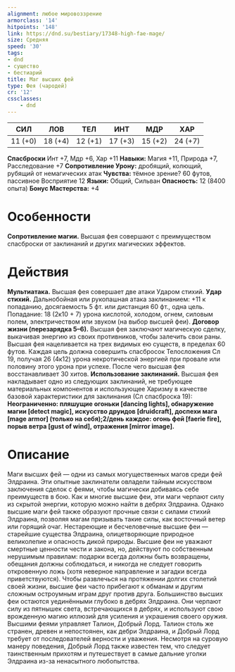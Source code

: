 ```yaml
---
alignment: любое мировоззрение
armorclass: '14'
hitpoints: '148'
link: https://dnd.su/bestiary/17348-high-fae-mage/
size: Средняя
speed: '30'
tags:
- dnd
- существо
- бестиарий
title: Маг высших фей
type: Фея (чародей)
cr: '12'
cssclasses:
    - dnd
---
```



| СИЛ | ЛОВ | ТЕЛ | ИНТ | МДР | ХАР |
|---|---|---|---|---|---|
| 11 (+0) | 18 (+4) | 12 (+1) | 17 (+3) | 15 (+2) | 24 (+7) |
**Спасброски** Инт +7, Мдр +6, Хар +11
**Навыки:** Магия +11, Природа +7, Расследование +7
**Сопротивление Урону:** дробящий, колющий, рубящий от немагических атак
**Чувства:** тёмное зрение? 60 футов, пассивное Восприятие 12
**Языки:** Общий, Сильван
**Опасность:** 12 (8400 опыта)
**Бонус Мастерства:** +4


# Особенности
**Сопротивление магии.** Высшая фея совершают с преимуществом спасброски от заклинаний и других магических эффектов.


# Действия
**Мультиатака.** Высшая фея совершает две атаки Ударом стихий.
**Удар стихий.** Дальнобойная или рукопашная атака заклинанием: +11 к попаданию, досягаемость 5 фт. или дистанция 60 фт., одна цель. Попадание: 18 (2к10 + 7) урона кислотой, холодом, огнем, силовым полем, электричеством или звуком (на выбор высшей феи).
**Договор жизни (перезарядка 5–6).** Высшая фея заключают магическую сделку, выкачивая энергию из своих противников, чтобы залечить свои раны. Высшая фея нацеливается на трех видимых ею существ, в пределах 60 футов. Каждая цель должна совершить спасбросок Телосложения Сл 19, получая 26 (4к12) урона некротической энергией при провале или половину этого урона при успехе. После чего высшая фея восстанавливает 30 хитов.
**Использование заклинаний.** Высшая фея накладывает одно из следующих заклинаний, не требующее материальных компонентов и использующее Харизму в качестве базовой характеристики для заклинания (Сл спасброска 19):
**Неограниченно: пляшущие огоньки [dancing lights], обнаружение магии [detect magic], искусство друидов [druidcraft], доспехи мага [mage armor] (только на себя);2/день каждое: огонь фей [faerie fire], порыв ветра [gust of wind], отражения [mirror image].** 


# Описание
Маги высших фей — одни из самых могущественных магов среди фей Элдраина. Эти опытные заклинатели овладели тайным искусством заключения сделок с феями, чтобы магически добиваясь себе преимуществ в бою. Как и многие высшие феи, эти маги черпают силу из скрытой энергии, которую можно найти в дебрях Элдраина. Однако высшие маги фей также образуют прочные связи с силами стихий Элдраина, позволяя магам призывать такие силы, как восточный ветер или горящий очаг. Нестареющие и бесчеловечные высшие феи — старейшие существа Элдраина, олицетворяющие природное великолепие и опасность дикой природы. Высшие феи не уважают смертные ценности чести и закона, но, действуют по собственным нерушимым правилам: подарки всегда должны быть возвращены, обещания должны соблюдаться, и никогда не следует говорить откровенную ложь (хотя неверное направление и загадки всегда приветствуются). Чтобы развлечься на протяжении долгих столетий своей жизни, высшие феи часто прибегают к обманам и другим сложным остроумным играм друг против друга. Большинство высших феи остаются уединёнными глубоко в дебрях Элдраина. Они черпают силу из пятнышек света, встречающихся в дебрях, и используют свою врожденную магию иллюзий для усиления и украшения своего оружия. Высшими феями управляет Талион, Добрый Лорд. Талион столь же странен, древен и непостоянен, как дебри Элдраина, и Добрый Лорд требует от последователей верности и уважения. Несмотря на суровую манеру поведения, Добрый Лорд также известен тем, что следует таинственным прихотям и путешествует в самые дальние уголки Элдраина из-за ненасытного любопытства.